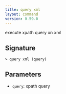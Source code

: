 ```yaml
---
title: query xml
layout: command
version: 0.59.0
---
```


execute xpath query on xml

## Signature

```> query xml (query)```

## Parameters

 -  `query`: xpath query
